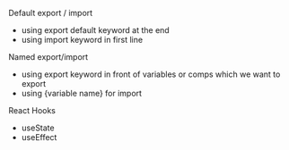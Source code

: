 
Default export / import
- using export default keyword at the end
- using import keyword in first line

Named export/import
- using export keyword in front of variables or comps which we want to export
- using {variable name} for import

React Hooks
- useState
- useEffect